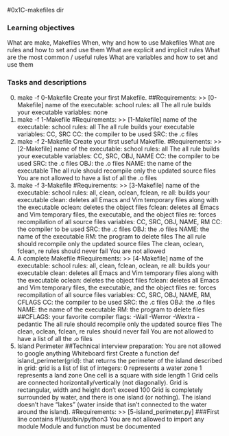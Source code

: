 #0x1C-makefiles dir

### Learning objectives
What are make, Makefiles
When, why and how to use Makefiles
What are rules and how to set and use them
What are explicit and implicit rules
What are the most common / useful rules
What are variables and how to set and use them

### Tasks and descriptions
0. make -f 0-Makefile
Create your first Makefile.
##Requirements: >> [0-Makefile]
name of the executable: school
rules: all
The all rule builds your executable
variables: none
1. make -f 1-Makefile
#Requirements: >> [1-Makefile]
name of the executable: school
rules: all
The all rule builds your executable
variables: CC, SRC
CC: the compiler to be used
SRC: the .c files
2. make -f 2-Makefile
Create your first useful Makefile.
#Requirements: >> [2-Makefile]
name of the executable: school
rules: all
The all rule builds your executable
variables: CC, SRC, OBJ, NAME
CC: the compiler to be used
SRC: the .c files
OBJ: the .o files
NAME: the name of the executable
The all rule should recompile only the updated source files
You are not allowed to have a list of all the .o files
3. make -f 3-Makefile
#Requirements: >> [3-Makefile]
name of the executable: school
rules: all, clean, oclean, fclean, re
all: builds your executable
clean: deletes all Emacs and Vim temporary files along with the executable
oclean: deletes the object files
fclean: deletes all Emacs and Vim temporary files, the executable, and the object files
re: forces recompilation of all source files
variables: CC, SRC, OBJ, NAME, RM
CC: the compiler to be used
SRC: the .c files
OBJ: the .o files
NAME: the name of the executable
RM: the program to delete files
The all rule should recompile only the updated source files
The clean, oclean, fclean, re rules should never fail
You are not allowed
4. A complete Makefile
#Requirements: >> [4-Makefile]
name of the executable: school
rules: all, clean, fclean, oclean, re
all: builds your executable
clean: deletes all Emacs and Vim temporary files along with the executable
oclean: deletes the object files
fclean: deletes all Emacs and Vim temporary files, the executable, and the object files
re: forces recompilation of all source files
variables: CC, SRC, OBJ, NAME, RM, CFLAGS
CC: the compiler to be used
SRC: the .c files
OBJ: the .o files
NAME: the name of the executable
RM: the program to delete files
##CFLAGS: your favorite compiler flags: -Wall -Werror -Wextra -pedantic
The all rule should recompile only the updated source files
The clean, oclean, fclean, re rules should never fail
You are not allowed to have a list of all the .o files
5. Island Perimeter
##Technical interview preparation:
You are not allowed to google anything
Whiteboard first
Create a function def island_perimeter(grid): that returns the perimeter of the island described in grid:
grid is a list of list of integers:
0 represents a water zone
1 represents a land zone
One cell is a square with side length 1
Grid cells are connected horizontally/vertically (not diagonally).
Grid is rectangular, width and height don’t exceed 100
Grid is completely surrounded by water, and there is one island (or nothing).
The island doesn’t have “lakes” (water inside that isn’t connected to the water around the island).
#Requirements: >> [5-island_perimeter.py]
###First line contains #!/usr/bin/python3
You are not allowed to import any module
Module and function must be documented
